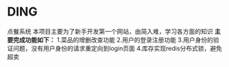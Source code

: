 # DING
点餐系统
本项目主要为了新手开发第一个网站，由简入难，学习各方面的知识
**主要完成功能如下：**
1.菜品的增删改查功能
2.用户的登录注册功能
3.用户身份的验证问题，没有用户身份的请求重定向到login页面
4.库存实现redis分布式锁，避免超卖
